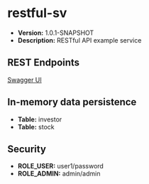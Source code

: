 # restful-sv

* **Version:** 1.0.1-SNAPSHOT
* **Description:** RESTful API example service

## REST Endpoints

[Swagger UI](http://localhost:8080/swagger-ui/index.html)

## In-memory data persistence

* **Table:** investor
* **Table:** stock

## Security

* **ROLE_USER:**  user1/password
* **ROLE_ADMIN:** admin/admin